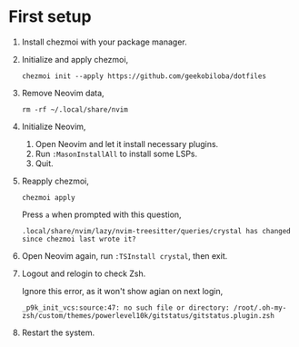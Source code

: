 #   First setup

1.  Install chezmoi with your package manager.

2.  Initialize and apply chezmoi,

    ```shell
    chezmoi init --apply https://github.com/geekobiloba/dotfiles
    ```

3.  Remove Neovim data,

    ```shell
    rm -rf ~/.local/share/nvim
    ```

4.  Initialize Neovim,

    1.  Open Neovim and let it install necessary plugins.
    2.  Run `:MasonInstallAll` to install some LSPs.
    3.  Quit.

5.  Reapply chezmoi,

    ```shell
    chezmoi apply
    ```

    Press `a` when prompted with this question,

    ```
    .local/share/nvim/lazy/nvim-treesitter/queries/crystal has changed since chezmoi last wrote it?
    ```

6.  Open Neovim again, run `:TSInstall crystal`, then exit.

7.  Logout and relogin to check Zsh.

    Ignore this error, as it won't show agian on next login,

    ```shell
    _p9k_init_vcs:source:47: no such file or directory: /root/.oh-my-zsh/custom/themes/powerlevel10k/gitstatus/gitstatus.plugin.zsh
    ```

8.  Restart the system.

